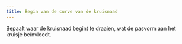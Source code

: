 ```yaml
---
title: Begin van de curve van de kruisnaad
---
```


Bepaalt waar de kruisnaad begint te draaien, wat de pasvorm aan het kruisje beïnvloedt.
